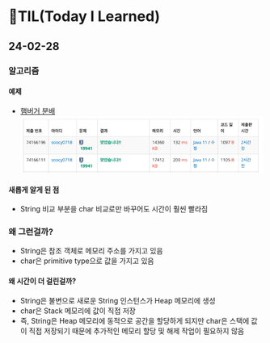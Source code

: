 # 📝TIL(Today I Learned)
## 24-02-28
### 알고리즘
#### 예제
- [햄버거 분배](https://github.com/PureKite/java-coding-test-study/blob/main/%EB%B0%B1%EC%A4%80/BOJ19941.java)
![햄버거 분배 시간](/TIL/images/time19941.png)

#### 새롭게 알게 된 점
- String 비교 부분을 char 비교로만 바꾸어도 시간이 훨씬 빨라짐

### 왜 그런걸까?
- String은 참조 객체로 메모리 주소를 가지고 있음
- char은 primitive type으로 값을 가지고 있음

#### 왜 시간이 더 걸린걸까?
- String은 불변으로 새로운 String 인스턴스가 Heap 메모리에 생성
- char은 Stack 메모리에 값이 직접 저장
- 즉, String은 Heap 메모리에 동적으로 공간을 할당하게 되지만 char은 스택에 값이 직접 저장되기 때문에 추가적인 메모리 할당 및 해제 작업이 필요하지 않음